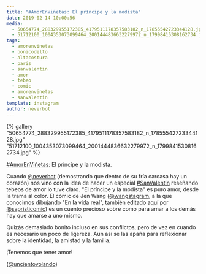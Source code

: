 ```yaml
---
title: "#AmorEnViñetas: El príncipe y la modista"
date: 2019-02-14 10:00:56
media: 
  - 50654774_288329955172385_4179511178357583182_n_17855542723344128.jpg
  - 51712100_1004353073099464_2001444836632279972_n_17998415308162734.jpg
tags: 
  - amorenvinetas
  - bonicodelto
  - altacostura
  - paris
  - sanvalentin
  - amor
  - tebeo
  - comic
  - amorenvinetas
  - sanvalentin
template: instagram
author: neverbot
---
```


{% gallery "50654774_288329955172385_4179511178357583182_n_17855542723344128.jpg" "51712100_1004353073099464_2001444836632279972_n_17998415308162734.jpg" %}

[#AmorEnViñetas](/tags/amorenvinetas): El príncipe y la modista.

Cuando [@neverbot](https://instagram.com/neverbot) (demostrando que dentro de su fría carcasa hay un corazón) nos vino con la idea de hacer un especial [#SanValentin](/tags/sanvalentin) reseñando tebeos de amor lo tuve claro. "El príncipe y la modista" es puro amor, desde la trama al color. El cómic de Jen Wang ([@wangstagram](https://instagram.com/wangstagram), a la que conocimos dibujando "En la vida real", también editado aquí por [@sapristicomic](https://instagram.com/sapristicomic)) es un cuento precioso sobre como para amar a los demás hay que amarse a uno mismo.

Quizás demasiado bonito incluso en sus conflictos, pero de vez en cuando es necesario un poco de ligereza. Aun así se las apaña para reflexionar sobre la identidad, la amistad y la familia.

¡Tenemos que tener amor!

([@uncientovolando](https://instagram.com/uncientovolando))
